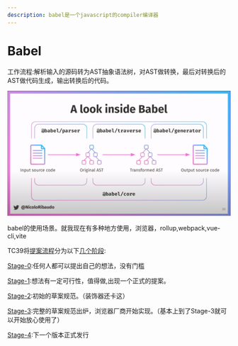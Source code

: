 ```yaml
---
description: babel是一个javascript的compiler编译器
---
```


# Babel

工作流程:解析输入的源码转为AST抽象语法树，对AST做转换，最后对转换后的AST做代码生成，输出转换后的代码。

![](<../.gitbook/assets/image (2) (1).png>)

babel的使用场景。就我现在有多种地方使用，浏览器，rollup,webpack,vue-cli,vite

TC39将[提案流程](https://tc39.es/process-document/)分为以下[几个阶段](https://github.com/tc39/ecma262):

[Stage-0](https://github.com/tc39/proposals/blob/master/stage-0-proposals.md):任何人都可以提出自己的想法，没有门槛

[Stage-1](https://github.com/tc39/proposals/blob/master/stage-1-proposals.md):想法有一定可行性，值得做,出现一个正式的提案。

[Stage-2](https://github.com/tc39/proposals#stage-2):初始的草案规范。（装饰器还卡这）

[Stage-3](https://github.com/tc39/proposals#stage-3):完整的草案规范出炉，浏览器厂商开始实现。（基本上到了Stage-3就可以开始放心使用了）

[Stage-4](https://github.com/tc39/proposals/blob/HEAD/finished-proposals.md#finished-proposals):下一个版本正式发行

